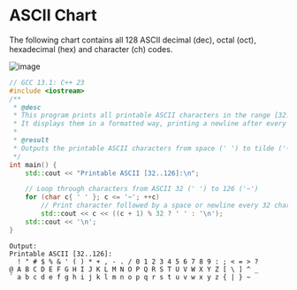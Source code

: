 # ASCII Chart

The following chart contains all 128 ASCII decimal (dec), octal (oct), hexadecimal (hex) and character (ch) codes.

![image](https://github.com/nitishhsinghhh/Tips-and-Tricks-for-Programming-using-Cpp/assets/93253740/f257abee-7cc9-4038-b2ab-61c59c202745)

```CPP
// GCC 13.1: C++ 23
#include <iostream>
/**
 * @desc
 * This program prints all printable ASCII characters in the range [32..126].
 * It displays them in a formatted way, printing a newline after every 32 characters.
 *
 * @result
 * Outputs the printable ASCII characters from space (' ') to tilde ('~') to the console.
 */
int main() {
    std::cout << "Printable ASCII [32..126]:\n";

    // Loop through characters from ASCII 32 (' ') to 126 ('~')
    for (char c{ ' ' }; c <= '~'; ++c)
        // Print character followed by a space or newline every 32 characters
        std::cout << c << ((c + 1) % 32 ? ' ' : '\n');
    std::cout << '\n';
}
```
```
Output: 
Printable ASCII [32..126]:
  ! " # $ % & ' ( ) * + , - . / 0 1 2 3 4 5 6 7 8 9 : ; < = > ?
@ A B C D E F G H I J K L M N O P Q R S T U V W X Y Z [ \ ] ^ _
` a b c d e f g h i j k l m n o p q r s t u v w x y z { | } ~
```
